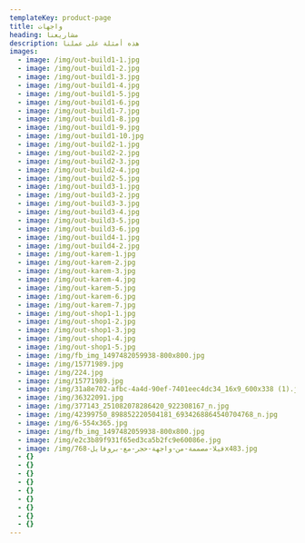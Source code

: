 ```yaml
---
templateKey: product-page
title: واجهات
heading: مشاريعنا
description: هذه أمثلة على عملنا
images:
  - image: /img/out-build1-1.jpg
  - image: /img/out-build1-2.jpg
  - image: /img/out-build1-3.jpg
  - image: /img/out-build1-4.jpg
  - image: /img/out-build1-5.jpg
  - image: /img/out-build1-6.jpg
  - image: /img/out-build1-7.jpg
  - image: /img/out-build1-8.jpg
  - image: /img/out-build1-9.jpg
  - image: /img/out-build1-10.jpg
  - image: /img/out-build2-1.jpg
  - image: /img/out-build2-2.jpg
  - image: /img/out-build2-3.jpg
  - image: /img/out-build2-4.jpg
  - image: /img/out-build2-5.jpg
  - image: /img/out-build3-1.jpg
  - image: /img/out-build3-2.jpg
  - image: /img/out-build3-3.jpg
  - image: /img/out-build3-4.jpg
  - image: /img/out-build3-5.jpg
  - image: /img/out-build3-6.jpg
  - image: /img/out-build4-1.jpg
  - image: /img/out-build4-2.jpg
  - image: /img/out-karem-1.jpg
  - image: /img/out-karem-2.jpg
  - image: /img/out-karem-3.jpg
  - image: /img/out-karem-4.jpg
  - image: /img/out-karem-5.jpg
  - image: /img/out-karem-6.jpg
  - image: /img/out-karem-7.jpg
  - image: /img/out-shop1-1.jpg
  - image: /img/out-shop1-2.jpg
  - image: /img/out-shop1-3.jpg
  - image: /img/out-shop1-4.jpg
  - image: /img/out-shop1-5.jpg
  - image: /img/fb_img_1497482059938-800x800.jpg
  - image: /img/15771989.jpg
  - image: /img/224.jpg
  - image: /img/15771989.jpg
  - image: /img/31a8e702-afbc-4a4d-90ef-7401eec4dc34_16x9_600x338 (1).jpg
  - image: /img/36322091.jpg
  - image: /img/377143_251082078286420_922308167_n.jpg
  - image: /img/42399750_898852220504181_6934268864540704768_n.jpg
  - image: /img/6-554x365.jpg
  - image: /img/fb_img_1497482059938-800x800.jpg
  - image: /img/e2c3b89f931f65ed3ca5b2fc9e60086e.jpg
  - image: /img/فيلا-مصممة-من-واجهة-حجر-مع-بروفايل-768x483.jpg
  - {}
  - {}
  - {}
  - {}
  - {}
  - {}
  - {}
  - {}
  - {}
---
```


